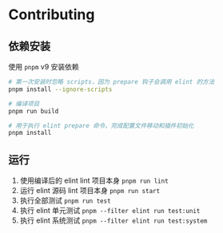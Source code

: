 # Contributing

## 依赖安装

使用 `pnpm` v9 安装依赖

```bash
# 第一次安装时忽略 scripts，因为 prepare 钩子会调用 elint 的方法
pnpm install --ignore-scripts

# 编译项目
pnpm run build

# 用于执行 elint prepare 命令，完成配置文件移动和插件初始化
pnpm install
```

## 运行

1. 使用编译后的 elint lint 项目本身 `pnpm run lint`
2. 运行 elint 源码 lint 项目本身 `pnpm run start`
3. 执行全部测试 `pnpm run test`
4. 执行 elint 单元测试 `pnpm --filter elint run test:unit`
5. 执行 elint 系统测试 `pnpm --filter elint run test:system`
